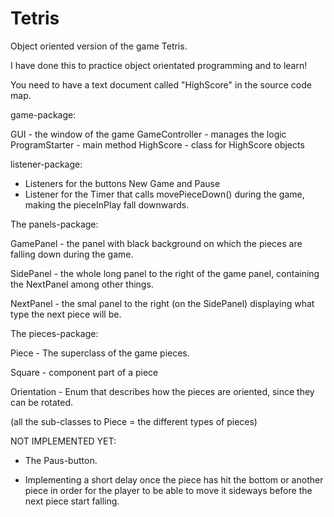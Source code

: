 # Tetris

Object oriented version of the game Tetris. 

I have done this to practice object orientated programming and to learn!




You need to have a text document called "HighScore" in the source code map.

game-package:

GUI -             the window of the game
GameController -  manages the logic
ProgramStarter -  main method
HighScore -       class for HighScore objects


listener-package:

 * Listeners for the buttons New Game and Pause
 * Listener for the Timer that calls movePieceDown() during the game, making the pieceInPlay fall downwards.
 
 The panels-package:
 
 GamePanel -     the panel with black background on which the pieces are falling down during the game.
 
 SidePanel -     the whole long panel to the right of the game panel, containing the NextPanel among other things.
 
 NextPanel -     the smal panel to the right (on the SidePanel) displaying what type the next piece will be.
 
 
 
 
 The pieces-package:
 
 Piece -        The superclass of the game pieces.
 
 Square -       component part of a piece
 
 Orientation -  Enum that describes how the pieces are oriented, since they can be rotated.
 
 (all the sub-classes to Piece = the different types of pieces)




NOT IMPLEMENTED YET:

 - The Paus-button.
 
 - Implementing a short delay once the piece has hit the bottom or another piece in order for the player to be able to move it sideways before the next piece start falling.


